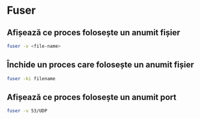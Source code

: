 # Fuser

## Afișează ce proces folosește un anumit fișier

```bash
fuser -v <file-name>
```

## Închide un proces care folosește un anumit fișier

```bash
fuser -ki filename
```

## Afișează ce proces folosește un anumit port

```bash
fuser -v 53/UDP
```
